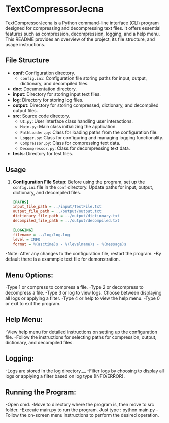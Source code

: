 # TextCompressorJecna

TextCompressorJecna is a Python command-line interface (CLI) program designed for compressing and decompressing text files. It offers essential features such as compression, decompression, logging, and a help menu. This README provides an overview of the project, its file structure, and usage instructions.

## File Structure

- **conf**: Configuration directory.
  - `config.ini`: Configuration file storing paths for input, output, dictionary, and decompiled files.
- **doc**: Documentation directory.
- **input**: Directory for storing input text files.
- **log**: Directory for storing log files.
- **output**: Directory for storing compressed, dictionary, and decompiled output files.
- **src**: Source code directory.
  - `UI.py`: User interface class handling user interactions.
  - `Main.py`: Main class initializing the application.
  - `PathLoader.py`: Class for loading paths from the configuration file.
  - `Logger.py`: Class for configuring and managing logging functionality.
  - `Compressor.py`: Class for compressing text data.
  - `Decompressor.py`: Class for decompressing text data.
- **tests**: Directory for test files.

## Usage

1. **Configuration File Setup**: Before using the program, set up the `config.ini` file in the `conf` directory. Update paths for input, output, dictionary, and decompiled files.

   ```ini
   [PATHS]
   input_file_path = ../input/TestFile.txt
   output_file_path = ../output/output.txt
   dictionary_file_path = ../output/dictionary.txt
   decompiled_file_path = ../output/decompiled.txt

   [LOGGING]
   filename = ../log/log.log
   level = INFO
   format = %(asctime)s - %(levelname)s - %(message)s
-Note: After any changes to the configuration file, restart the program.
-By default there is a exammple text file for demonstration.
## Menu Options:

-Type 1 or compress to compress a file.
-Type 2 or decompress to decompress a file.
-Type 3 or log to view logs. Choose between displaying all logs or applying a filter.
-Type 4 or help to view the help menu.
-Type 0 or exit to exit the program.
## Help Menu:

-View help menu for detailed instructions on setting up the configuration file.
-Follow the instructions for selecting paths for compression, output, dictionary, and decompiled files.

## Logging:

-Logs are stored in the log directory.__
-Filter logs by choosing to display all logs or applying a filter based on log type (INFO/ERROR).

## Running the Program:
-Open cmd.
-Move to directory where the program is, then move to src folder.
-Execute main.py to run the program. Just type : python main.py
-Follow the on-screen menu instructions to perform the desired operation.

